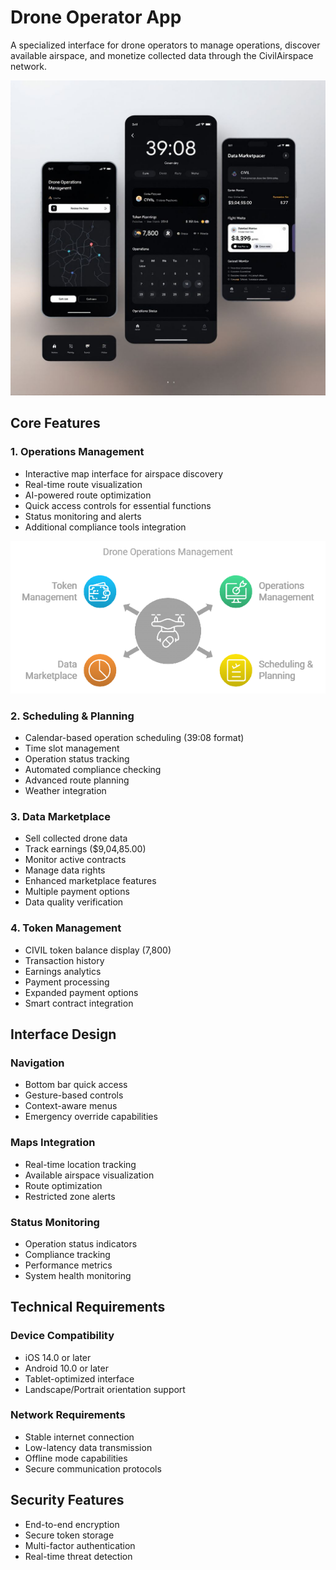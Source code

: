 # Drone Operator App

A specialized interface for drone operators to manage operations, discover available airspace, and monetize collected data through the CivilAirspace network.

![Drone Operator App Interface](/docs/images/DroneOperatorApp.jpeg)

## Core Features

### 1. Operations Management
- Interactive map interface for airspace discovery
- Real-time route visualization
- AI-powered route optimization
- Quick access controls for essential functions
- Status monitoring and alerts
- Additional compliance tools integration

![Drone Operations Management](docs\images\DroneOperationsManagement.png)

### 2. Scheduling & Planning
- Calendar-based operation scheduling (39:08 format)
- Time slot management
- Operation status tracking
- Automated compliance checking
- Advanced route planning
- Weather integration

### 3. Data Marketplace
- Sell collected drone data
- Track earnings ($9,04,85.00)
- Monitor active contracts
- Manage data rights
- Enhanced marketplace features
- Multiple payment options
- Data quality verification

### 4. Token Management
- CIVIL token balance display (7,800)
- Transaction history
- Earnings analytics
- Payment processing
- Expanded payment options
- Smart contract integration

## Interface Design

### Navigation
- Bottom bar quick access
- Gesture-based controls
- Context-aware menus
- Emergency override capabilities

### Maps Integration
- Real-time location tracking
- Available airspace visualization
- Route optimization
- Restricted zone alerts

### Status Monitoring
- Operation status indicators
- Compliance tracking
- Performance metrics
- System health monitoring

## Technical Requirements

### Device Compatibility
- iOS 14.0 or later
- Android 10.0 or later
- Tablet-optimized interface
- Landscape/Portrait orientation support

### Network Requirements
- Stable internet connection
- Low-latency data transmission
- Offline mode capabilities
- Secure communication protocols

## Security Features
- End-to-end encryption
- Secure token storage
- Multi-factor authentication
- Real-time threat detection